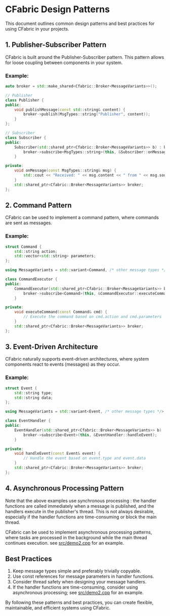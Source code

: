 # CFabric Design Patterns

This document outlines common design patterns and best practices for using CFabric in your projects.

## 1. Publisher-Subscriber Pattern

CFabric is built around the Publisher-Subscriber pattern. This pattern allows for loose coupling between components in your system.

### Example:

```cpp
auto broker = std::make_shared<Cfabric::Broker<MessageVariants>>();

// Publisher
class Publisher {
public:
    void publishMessage(const std::string& content) {
        broker->publish(MsgTypes::string("Publisher", content));
    }
};

// Subscriber
class Subscriber {
public:
    Subscriber(std::shared_ptr<Cfabric::Broker<MessageVariants>> b) : broker(b) {
        broker->subscribe<MsgTypes::string>(this, &Subscriber::onMessage);
    }

private:
    void onMessage(const MsgTypes::string& msg) {
        std::cout << "Received: " << msg.content << " from " << msg.source << std::endl;
    }
    std::shared_ptr<Cfabric::Broker<MessageVariants>> broker;
};
```

## 2. Command Pattern

CFabric can be used to implement a command pattern, where commands are sent as messages.

### Example:

```cpp
struct Command {
    std::string action;
    std::vector<std::string> parameters;
};

using MessageVariants = std::variant<Command, /* other message types */>;

class CommandExecutor {
public:
    CommandExecutor(std::shared_ptr<Cfabric::Broker<MessageVariants>> b) : broker(b) {
        broker->subscribe<Command>(this, &CommandExecutor::executeCommand);
    }

private:
    void executeCommand(const Command& cmd) {
        // Execute the command based on cmd.action and cmd.parameters
    }
    std::shared_ptr<Cfabric::Broker<MessageVariants>> broker;
};
```

## 3. Event-Driven Architecture

CFabric naturally supports event-driven architectures, where system components react to events (messages) as they occur.

### Example:

```cpp
struct Event {
    std::string type;
    std::string data;
};

using MessageVariants = std::variant<Event, /* other message types */>;

class EventHandler {
public:
    EventHandler(std::shared_ptr<Cfabric::Broker<MessageVariants>> b) : broker(b) {
        broker->subscribe<Event>(this, &EventHandler::handleEvent);
    }

private:
    void handleEvent(const Event& event) {
        // Handle the event based on event.type and event.data
    }
    std::shared_ptr<Cfabric::Broker<MessageVariants>> broker;
};
```

## 4. Asynchronous Processing Pattern

Note that the above examples use synchronous processing : the handler functions are called immediately when a message is published, and the handlers execute in the publisher's thread.
This is not always desirable, especially if the handler functions are time-consuming or block the main thread.

CFabric can be used to implement asynchronous processing patterns, where tasks are processed in the background while the main thread continues execution.
see [src/demo2.cpp](src/demo2.cpp) for an example.



## Best Practices

1. Keep message types simple and preferably trivially copyable.
2. Use const references for message parameters in handler functions.
3. Consider thread safety when designing your message handlers.
4. If the handler functions are time-consuming, consider using asynchronous processing; see [src/demo2.cpp](src/demo2.cpp) for an example. 

By following these patterns and best practices, you can create flexible, maintainable, and efficient systems using CFabric.